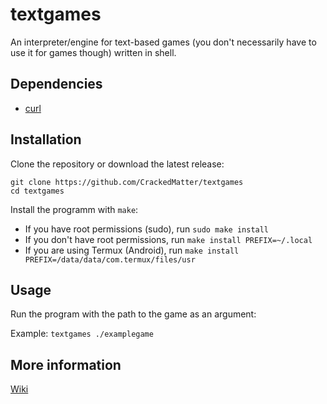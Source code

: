 # textgames

An interpreter/engine for text-based games
(you don't necessarily have to use it for games though)
written in shell.

## Dependencies

- [curl](https://github.com/curl/curl)

## Installation

Clone the repository or download the latest release:
```
git clone https://github.com/CrackedMatter/textgames
cd textgames
```
Install the programm with `make`:
- If you have root permissions (sudo), run `sudo make install`
- If you don't have root permissions, run `make install PREFIX=~/.local`
- If you are using Termux (Android), run `make install PREFIX=/data/data/com.termux/files/usr`

## Usage

Run the program with the path to the game as an argument:

Example: `textgames ./examplegame`

## More information

[Wiki](https://github.com/CrackedMatter/textgames/wiki)
